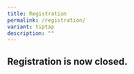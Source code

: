 ```yaml
---
title: Registration
permalink: /registration/
variant: tiptap
description: ""
---
```

<h2>Registration is now closed.</h2>
<p></p>